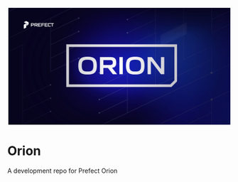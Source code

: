 <p align="center"><img src="docs/orion_logo.jpg" width=500></p>

# Orion

A development repo for Prefect Orion
